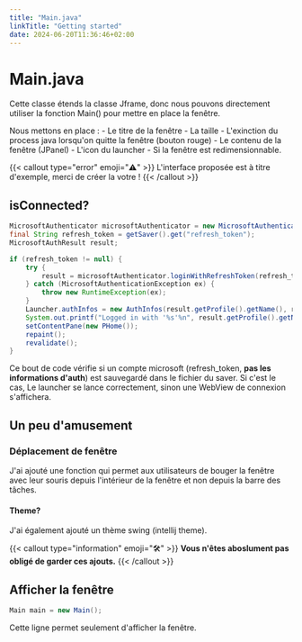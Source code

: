 ```yaml
---
title: "Main.java"
linkTitle: "Getting started"
date: 2024-06-20T11:36:46+02:00
---
```


# Main.java

Cette classe étends la classe Jframe, donc nous pouvons directement utiliser la fonction Main() pour mettre en place la fenêtre.

Nous mettons en place : - Le titre de la fenêtre - La taille - L'exinction du process java lorsqu'on quitte la fenêtre (bouton rouge) - Le contenu de la fenêtre (JPanel) - L'icon du launcher - Si la fenêtre est redimensionnable.

{{< callout type="error" emoji="⚠️" >}}
L'interface proposée est à titre d'exemple, merci de créer la votre !
{{< /callout >}}

## isConnected?

```java
MicrosoftAuthenticator microsoftAuthenticator = new MicrosoftAuthenticator();
final String refresh_token = getSaver().get("refresh_token");
MicrosoftAuthResult result;

if (refresh_token != null) {
    try {
        result = microsoftAuthenticator.loginWithRefreshToken(refresh_token);
    } catch (MicrosoftAuthenticationException ex) {
        throw new RuntimeException(ex);
    }
    Launcher.authInfos = new AuthInfos(result.getProfile().getName(), result.getAccessToken(), result.getProfile().getId());
    System.out.printf("Logged in with '%s'%n", result.getProfile().getName());
    setContentPane(new PHome());
    repaint();
    revalidate();
}
```

Ce bout de code vérifie si un compte microsoft (refresh_token, **pas les informations d'auth**) est sauvegardé dans le fichier du saver. Si c'est le cas, Le launcher se lance correctement, sinon une WebView de connexion s'affichera.

## Un peu d'amusement

### Déplacement de fenêtre

J'ai ajouté une fonction qui permet aux utilisateurs de bouger la fenêtre avec leur souris depuis l'intérieur de la fenêtre et non depuis la barre des tâches.

#### Theme?

J'ai également ajouté un thème swing (intellij theme).

{{< callout type="information" emoji="🛠" >}}
**Vous n'êtes aboslument pas obligé de garder ces ajouts.**
{{< /callout >}}

## Afficher la fenêtre

```java
Main main = new Main();
```

Cette ligne permet seulement d'afficher la fenêtre.
